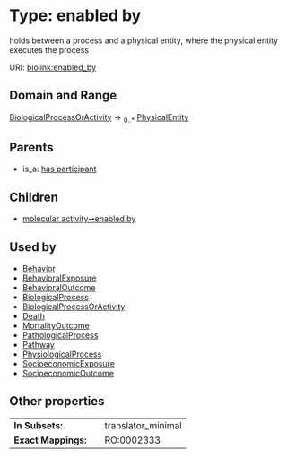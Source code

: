 
# Type: enabled by


holds between a process and a physical entity, where the physical entity executes the process

URI: [biolink:enabled_by](https://w3id.org/biolink/vocab/enabled_by)


## Domain and Range

[BiologicalProcessOrActivity](BiologicalProcessOrActivity.md) ->  <sub>0..*</sub> [PhysicalEntity](PhysicalEntity.md)

## Parents

 *  is_a: [has participant](has_participant.md)

## Children

 *  [molecular activity➞enabled by](molecular_activity_enabled_by.md)

## Used by

 * [Behavior](Behavior.md)
 * [BehavioralExposure](BehavioralExposure.md)
 * [BehavioralOutcome](BehavioralOutcome.md)
 * [BiologicalProcess](BiologicalProcess.md)
 * [BiologicalProcessOrActivity](BiologicalProcessOrActivity.md)
 * [Death](Death.md)
 * [MortalityOutcome](MortalityOutcome.md)
 * [PathologicalProcess](PathologicalProcess.md)
 * [Pathway](Pathway.md)
 * [PhysiologicalProcess](PhysiologicalProcess.md)
 * [SocioeconomicExposure](SocioeconomicExposure.md)
 * [SocioeconomicOutcome](SocioeconomicOutcome.md)

## Other properties

|  |  |  |
| --- | --- | --- |
| **In Subsets:** | | translator_minimal |
| **Exact Mappings:** | | RO:0002333 |

